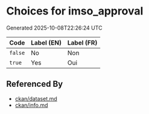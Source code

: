 # Choices for imso_approval

Generated 2025-10-08T22:26:24 UTC

| Code | Label (EN) | Label (FR) |
|------|------------|------------|
| `false` | No | Non |
| `true` | Yes | Oui |


## Referenced By

- [ckan/dataset.md](../ckan/dataset.md)
- [ckan/info.md](../ckan/info.md)

